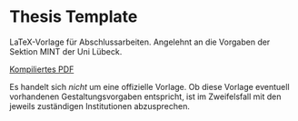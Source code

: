 # Thesis Template

LaTeX-Vorlage für Abschlussarbeiten. Angelehnt an die Vorgaben der Sektion MINT der Uni Lübeck.

[Kompiliertes PDF][1]

Es handelt sich _nicht_ um eine offizielle Vorlage. Ob diese Vorlage eventuell vorhandenen Gestaltungsvorgaben entspricht, ist im Zweifelsfall mit den jeweils zuständigen Institutionen abzusprechen.

[1]: http://www.mlte.de/thesis?file=files/latex/thesis.pdf
